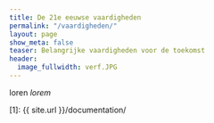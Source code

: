 ```yaml
---
title: De 21e eeuwse vaardigheden
permalink: "/vaardigheden/"
layout: page
show_meta: false
teaser: Belangrijke vaardigheden voor de toekomst
header:
  image_fullwidth: verf.JPG
---
```



loren 
*lorem* 

 [1]: {{ site.url }}/documentation/
